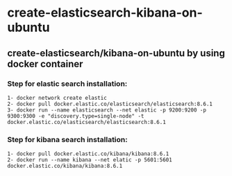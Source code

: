 # create-elasticsearch-kibana-on-ubuntu

## create-elasticsearch/kibana-on-ubuntu by using docker container

### Step for elastic search installation:

    1- docker network create elastic
    2- docker pull docker.elastic.co/elasticsearch/elasticsearch:8.6.1
    3- docker run --name elasticsearch --net elastic -p 9200:9200 -p 9300:9300 -e "discovery.type=single-node" -t docker.elastic.co/elasticsearch/elasticsearch:8.6.1
    
### Step for kibana search installation:
    
    1- docker pull docker.elastic.co/kibana/kibana:8.6.1
    2- docker run --name kibana --net elatic -p 5601:5601 docker.elastic.co/kibana/kibana:8.6.1
